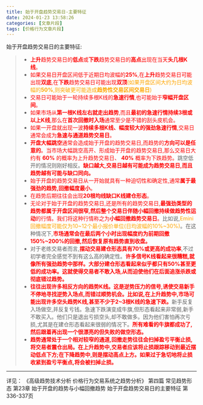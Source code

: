```yaml
---
title: 始于开盘趋势交易日-主要特征
date: 2024-01-23 13:58:26
categories: [文章片段]
tags: [价格行为文章片段]
---
```


始于开盘趋势交易日的主要特征:

>
>* <font color="red">**上升**趋势交易日的**低点**或**下跌**趋势交易日的**高点**出现在当天**头几根K线**。</font>
>* <font color="red">如果交易日开盘区间低于近期日均波幅的**25%**,在**上升**趋势交易日可能出现**双底**,在**下跌**趋势交易日可能出现**双顶**</font><font color="orange">(如果开盘区间大约为日均波幅的**50%**,则突破更可能造成**趋势性交易区间交易日**)</font>
>* <font color="red">交易日可能始于一轮持续多根K线的**急速行情**,也可能始于**窄幅开盘区间**。</font>
>* <font color="red">如果市场从**第一根K线左右就走出趋势**,而且**最初的急速行情持续3根或以上K线**,那么在**首次回撤时入场**通常至少是不错的刮头皮机会。</font>
>* <font color="red">如果一开盘就出现一波**持续多根K线、幅度较大的强劲急速行情**,交易日通常会成为**急速与通道趋势交易日**。</font>
>* <font color="red">**开盘大幅跳空**通常会造成始于开盘的趋势交易日,而趋势的**方向可以是任意的**。当市场大幅跳空高开、形成始于开盘的趋势交易日,那么交易日大约有 **60%** 的概率为上升趋势交易日、 **40%** 概率为下跌趋势。</font>跳空低开的情况则刚好相反。<font color="red">**缺口越大,交易日越有可能成为趋势交易日,而且趋势越有可能与缺口同向。**</font>
>* <font color="red">始于开盘的趋势交易日从一开始就具有一种迫切性和确定性,通常**属于最强劲的趋势,回撤幅度最小**。</font>
>* <font color="red">在趋势后期往往会出现**20根均线缺口K线建仓形态**。</font>
>* <font color="red">无论对于始于开盘的趋势交易日,还是所有的趋势交易日,**最强劲类型的趋势都属于开盘区间很窄,然后整个交易日伴随小幅回撤持续做趋势性运动**的行情。我们将这种行情称之为**小幅回撤趋势交易日**。</font>比如说,<font color="orange">Emini回撤幅度可能仅为10\~12个最小报价单位(日均波幅的10%\~30%)</font>。在这种情况下,<font color="red">**市场通常会在最后两个小时出现幅度约为前期回撤150%\~200%的回撤,然后恢复原有趋势直到收盘。**</font>
>* 对于老练交易者而言,<font color="red">**摆动交易建仓形态具有70%或更高的成功率**</font>,不过初学者完全感觉不到有这么高的确定性。<font color="red">**许多信号K线看起来很糟糕,就像所有强劲趋势中那样。大部分建仓形态看起来似乎都只有50%甚至更低的成功率。这就使得交易者不敢入场,从而迫使他们在后面追涨杀跌或彻底错过趋势。**</font>
>* <font color="red">**往往出现许多相反方向的趋势K线。这是逆势压力的信号,诱使交易新手不停地寻找逆势入场点,而错过顺势机会。比如说,在上升趋势中,市场可能出现许多空头趋势K线,甚至不少于2\~3根K线的急速下跌。**</font>新手反复入场做空,并反复亏钱。急速下跌演变成牛旗,但形态看起来非常弱,新手不敢买入。他们只是退出亏损空头,却不敢做多。因为他们害怕再次亏损,尤其是在建仓形态看起来很弱的情况下。<font color="red">**所有难看的牛旗都成功了,然后跟着再出现一个很漂亮的但失败的做空形态。**</font>
>* <font color="red">**趋势通常处于一个相对较窄的通道,回撤走势往往会扫掉盈亏平衡止损,将交易者震仓出局。在上升趋势中,交易者应该将止损跟踪移动到最近摆动低点下方;在下降趋势中,则是摆动高点上方。如果过于急切地将止损收紧到盈亏平衡点,将会被扫掉止损。**</font>
>

---
详见：
《高级趋势技术分析 价格行为交易系统之趋势分析》
第四篇 常见趋势形态
第23章 始于开盘的趋势与小幅回撤趋势
始于开盘趋势交易日的主要特征
第336-337页
